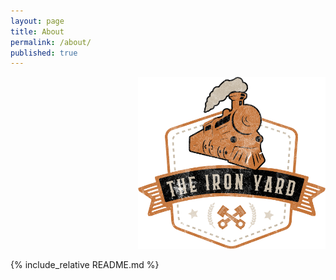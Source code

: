 ```yaml
---
layout: page
title: About
permalink: /about/
published: true
---
```

<div style="text-align: right"><img src="/assets/images/logos/IronYard_logo.png" width="300" /></div>

<div class="page" markdown="1">

{% include_relative README.md %}

</div>
